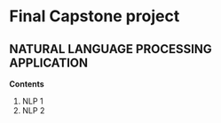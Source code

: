 # Final Capstone project
## NATURAL LANGUAGE PROCESSING APPLICATION

**Contents**
1. NLP 1
2. NLP 2
